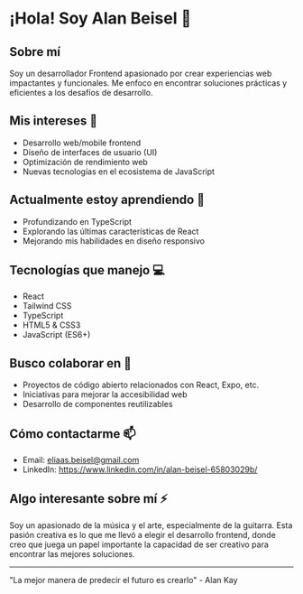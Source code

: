 # ¡Hola! Soy Alan Beisel 👋

## Sobre mí
Soy un desarrollador Frontend apasionado por crear experiencias web impactantes y funcionales. Me enfoco en encontrar soluciones prácticas y eficientes a los desafíos de desarrollo.

## Mis intereses 👀
- Desarrollo web/mobile frontend
- Diseño de interfaces de usuario (UI)
- Optimización de rendimiento web
- Nuevas tecnologías en el ecosistema de JavaScript

## Actualmente estoy aprendiendo 🌱
- Profundizando en TypeScript
- Explorando las últimas características de React
- Mejorando mis habilidades en diseño responsivo

## Tecnologías que manejo 💻
- React
- Tailwind CSS
- TypeScript
- HTML5 & CSS3
- JavaScript (ES6+)

## Busco colaborar en 💞️
- Proyectos de código abierto relacionados con React, Expo, etc.
- Iniciativas para mejorar la accesibilidad web
- Desarrollo de componentes reutilizables

## Cómo contactarme 📫
- Email: eliaas.beisel@gmail.com
- LinkedIn: https://www.linkedin.com/in/alan-beisel-65803029b/

## Algo interesante sobre mí ⚡
Soy un apasionado de la música y el arte, especialmente de la guitarra. Esta pasión creativa es lo que me llevó a elegir el desarrollo frontend, donde creo que juega un papel importante
la capacidad de ser creativo para encontrar las mejores soluciones.

---

"La mejor manera de predecir el futuro es crearlo" - Alan Kay
<!---
AlanBeisel/AlanBeisel is a ✨ special ✨ repository because its `README.md` (this file) appears on your GitHub profile.
You can click the Preview link to take a look at your changes.
--->
